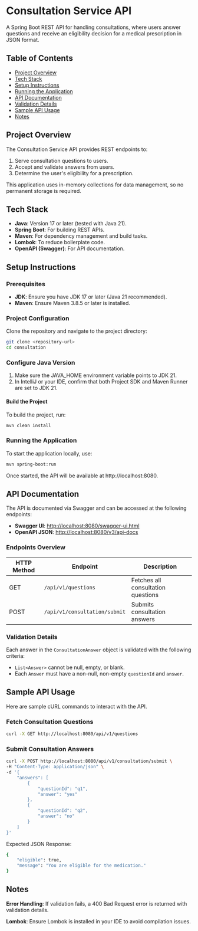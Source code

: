 # Consultation Service API

A Spring Boot REST API for handling consultations, where users answer questions and receive an eligibility decision for a medical prescription in JSON format.

## Table of Contents
- [Project Overview](#project-overview)
- [Tech Stack](#tech-stack)
- [Setup Instructions](#setup-instructions)
- [Running the Application](#running-the-application)
- [API Documentation](#api-documentation)
- [Validation Details](#validation-details)
- [Sample API Usage](#sample-api-usage)
- [Notes](#notes)


## Project Overview

The Consultation Service API provides REST endpoints to:
1. Serve consultation questions to users.
2. Accept and validate answers from users.
3. Determine the user's eligibility for a prescription.

This application uses in-memory collections for data management, so no permanent storage is required.


## Tech Stack

- **Java**: Version 17 or later (tested with Java 21).
- **Spring Boot**: For building REST APIs.
- **Maven**: For dependency management and build tasks.
- **Lombok**: To reduce boilerplate code.
- **OpenAPI (Swagger)**: For API documentation.


## Setup Instructions

### Prerequisites

- **JDK**: Ensure you have JDK 17 or later (Java 21 recommended).
- **Maven**: Ensure Maven 3.8.5 or later is installed.

### Project Configuration

Clone the repository and navigate to the project directory:

```bash
git clone <repository-url>
cd consultation
```

### Configure Java Version
1. Make sure the JAVA_HOME environment variable points to JDK 21.
2. In IntelliJ or your IDE, confirm that both Project SDK and Maven Runner are set to JDK 21.

#### Build the Project
To build the project, run:
```bash
mvn clean install
```
### Running the Application
To start the application locally, use:
```bash
mvn spring-boot:run
```

Once started, the API will be available at http://localhost:8080.

## API Documentation

The API is documented via Swagger and can be accessed at the following endpoints:

- **Swagger UI**: [http://localhost:8080/swagger-ui.html](http://localhost:8080/swagger-ui.html)
- **OpenAPI JSON**: [http://localhost:8080/v3/api-docs](http://localhost:8080/v3/api-docs)

### Endpoints Overview

| HTTP Method | Endpoint                       | Description                       |
|-------------|--------------------------------|-----------------------------------|
| GET         | `/api/v1/questions`            | Fetches all consultation questions |
| POST        | `/api/v1/consultation/submit`  | Submits consultation answers      |

### Validation Details

Each answer in the `ConsultationAnswer` object is validated with the following criteria:

- `List<Answer>` cannot be null, empty, or blank.
- Each `Answer` must have a non-null, non-empty `questionId` and `answer`.

## Sample API Usage
Here are sample cURL commands to interact with the API.

### Fetch Consultation Questions
```bash
curl -X GET http://localhost:8080/api/v1/questions
```

### Submit Consultation Answers

```bash
curl -X POST http://localhost:8080/api/v1/consultation/submit \
-H "Content-Type: application/json" \
-d '{
    "answers": [
        {
            "questionId": "q1",
            "answer": "yes"
        },
        {
            "questionId": "q2",
            "answer": "no"
        }
    ]
}'
```
Expected JSON Response:
```bash
{
    "eligible": true,
    "message": "You are eligible for the medication."
}

```

## Notes
**Error Handling**: If validation fails, a 400 Bad Request error is returned with validation details.

**Lombok**: Ensure Lombok is installed in your IDE to avoid compilation issues.